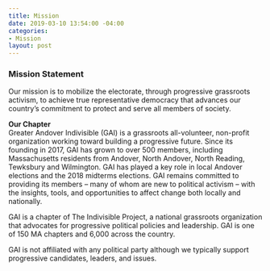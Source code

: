 ```yaml
---
title: Mission
date: 2019-03-10 13:54:00 -04:00
categories:
- Mission
layout: post
---
```


### Mission Statement <BR>
Our mission is to mobilize the electorate, through progressive grassroots activism, to achieve true representative democracy that advances our country’s commitment to protect and serve all members of society.

**Our Chapter** <BR>
Greater Andover Indivisible (GAI) is a grassroots all-volunteer, non-profit organization working toward building a progressive future.  Since its founding in 2017, GAI has grown to over 500 members, including Massachusetts residents from Andover, North Andover, North Reading, Tewksbury and Wilmington.  GAI has played a key role in local Andover elections and the 2018 midterms elections.  GAI remains committed to providing its members – many of whom are new to political activism – with the insights, tools, and opportunities to affect change both locally and nationally.<BR>

GAI is a chapter of The Indivisible Project, a national grassroots organization that advocates for progressive political policies and leadership.  GAI is one of 150 MA chapters and 6,000 across the country. <BR>

GAI is not affiliated with any political party although we typically support progressive candidates, leaders, and issues.
